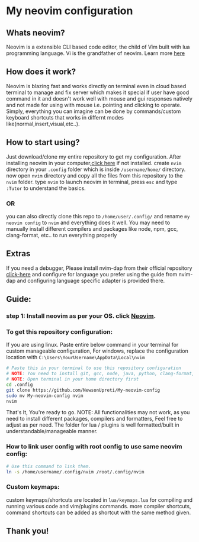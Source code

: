 # My neovim configuration

## Whats neovim?

Neovim is a extensible CLI based code editor, the child of Vim built with lua programming language. Vi is the grandfather of neovim. Learn more [here](https://neovim.io/)

## How does it work?

Neovim is blazing fast and works directly on terminal even in cloud based terminal to manage and fix server which makes it special if user have good command in it and doesn't work well with mouse and gui responses natively and not made for using with mouse i.e. pointing and clicking to operate. Simply, everything you can imagine can be done by commands/custom keyboard shortcuts that works in differnt modes like(normal,insert,visual,etc..).

## How to start using?

Just download/clone my entire repository to get my configuration. After installing neovim in your computer,[click here](https://github.com/neovim/neovim/blob/master/INSTALL.md) if not installed. create `nvim` directory in your `.config` folder which is inside `/username/home/` directory. now open `nvim` directory and copy all the files from this repository to the `nvim` folder. type `nvim` to launch neovim in terminal, press `esc` and type `:Tutor` to understand the basics.

### OR

you can also directly clone this repo to `/home/user/.config/` and rename `my neovim config` to `nvim` and everything does it well. You may need to manually install different compilers and packages like node, npm, gcc, clang-format, etc.. to run everything properly

## Extras

If you need a debugger, Please install nvim-dap from their official repository [click-here](https://github.com/mfussenegger/nvim-dap) and configure for language you prefer using the guide from nvim-dap and configuring language specific adapter is provided there.

## Guide:

### step 1: Install neovim as per your OS. click [Neovim](https://github.com/neovim/neovim/blob/master/INSTALL.md).

### To get this repository configuration:

If you are using linux. Paste entire below command in your terminal for custom manageable configuration, For windows, replace the configuration location with `C:\Users\YourUsername\AppData\Local\nvim`

```bash
# Paste this in your terminal to use this repository configuration
# NOTE: You need to install git, gcc, node, java, python, clang-format, astyle, npm, R, Rust, etc.. to get all the functionality from this configuration.
# NOTE: Open terminal in your home directory first
cd .config
git clone https://github.com/NewsonUpreti/My-neovim-config
sudo mv My-neovim-config nvim
nvim
```

That's It, You're ready to go.
NOTE: All functionalities may not work, as you need to install different packages, compilers and formatters, Feel free to adjust as per need. The folder for lua / plugins is well formatted/built in understandable/manageable manner.

### How to link user config with root config to use same neovim config:

```bash
# Use this command to link them.
ln -s /home/username/.config/nvim /root/.config/nvim
```

### Custom keymaps:

custom keymaps/shortcuts are located in `lua/keymaps.lua` for compiling and running various code and vim/plugins commands. more compiler shortcuts, command shortcuts can be added as shortcut with the same method given.

## Thank you!
